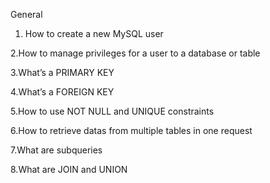 General

1. How to create a new MySQL user

2.How to manage privileges for a user to a database or table

3.What’s a PRIMARY KEY

4.What’s a FOREIGN KEY

5.How to use NOT NULL and UNIQUE constraints

6.How to retrieve datas from multiple tables in one request

7.What are subqueries

8.What are JOIN and UNION
